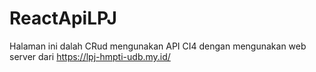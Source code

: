 # ReactApiLPJ



Halaman  ini dalah CRud mengunakan API CI4 dengan mengunakan web server dari https://lpj-hmpti-udb.my.id/
